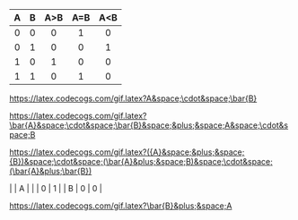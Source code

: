    | **A** | **B** | **A>B** | **A=B** | **A<B** |
   | :-: | :-: | :-: | :-: | :-: |
   | 0 | 0 | 0 | 1 | 0 |
   | 0 | 1 | 0 | 0 | 1 |
   | 1 | 0 | 1 | 0 | 0 |
   | 1 | 1 | 0 | 1 | 0 |

https://latex.codecogs.com/gif.latex?A&space;\cdot&space;\bar{B}

https://latex.codecogs.com/gif.latex?\bar{A}&space;\cdot&space;\bar{B}&space;&plus;&space;A&space;\cdot&space;B

https://latex.codecogs.com/gif.latex?({A}&space;&plus;&space;{B})&space;\cdot&space;(\bar{A}&plus;&space;B)&space;\cdot&space;(\bar{A}&plus;\bar{B})

   |   | A |
|   | 0 | 1 |
| B | 0 | 0 |

https://latex.codecogs.com/gif.latex?\bar{B}&plus;&space;A

